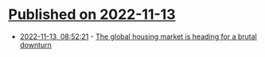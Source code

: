 # [Published on 2022-11-13](index.md)

* [2022-11-13, 08:52:21](https://news.ycombinator.com/item?id=33581290) - [The global housing market is heading for a brutal downturn](https://www.ft.com/content/76e8b499-2381-463d-ac6d-9d3507f150c3)

